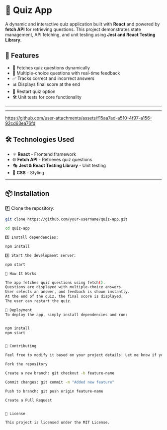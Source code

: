 # 🧠 Quiz App

A dynamic and interactive quiz application built with **React** and powered by **fetch API** for retrieving questions. This project demonstrates state management, API fetching, and unit testing using **Jest and React Testing Library**.

## 🚀 Features

- 📝 Fetches quiz questions dynamically
- 🎯 Multiple-choice questions with real-time feedback
- ✅ Tracks correct and incorrect answers
- 📊 Displays final score at the end
- 🔄 Restart quiz option
- 🛠️ Unit tests for core functionality

---


---


https://github.com/user-attachments/assets/f15aa7ad-a510-4f97-a156-92cd63ea76fd


## 🛠️ Technologies Used

- ⚛️ **React** - Frontend framework
- 🌐 **Fetch API** - Retrieves quiz questions
- 🎭 **Jest & React Testing Library** - Unit testing
- 💅 **CSS** - Styling

---

## 📦 Installation

1️⃣ Clone the repository:

```sh
git clone https://github.com/your-username/quiz-app.git

cd quiz-app

2️⃣ Install dependencies:

npm install

3️⃣ Start the development server:

npm start

📝 How It Works

The app fetches quiz questions using fetch().
Questions are displayed with multiple-choice answers.
User selects an answer, and feedback is shown instantly.
At the end of the quiz, the final score is displayed.
The user can restart the quiz.

🚀 Deployment
To deploy the app, simply install dependencies and run:


npm install
npm start


🤝 Contributing

Feel free to modify it based on your project details! Let me know if you need any more changes. 🚀😊

Fork the repository

Create a new branch: git checkout -b feature-name

Commit changes: git commit -m "Added new feature"

Push to branch: git push origin feature-name

Create a Pull Request


📜 License

This project is licensed under the MIT License.


